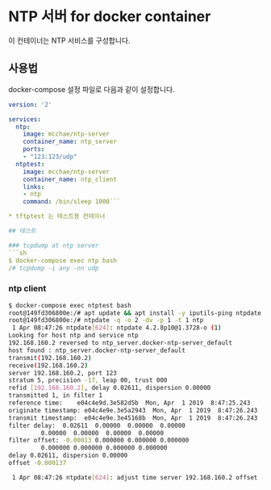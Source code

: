 # NTP 서버 for docker container

이 컨테이너는 NTP 서비스를 구성합니다.

## 사용법
docker-compose 설정 파일로 다음과 같이 설정합니다.

```yaml
version: '2'

services:
  ntp:
    image: mcchae/ntp-server
    container_name: ntp_server
    ports:
    - "123:123/udp"
  ntptest:
    image: mcchae/ntp-server
    container_name: ntp_client
    links:
    - ntp
    command: /bin/sleep 1000```

* tftptest 는 테스트용 컨테이너

## 테스트

### tcpdump at ntp server
```sh
$ docker-compose exec ntp bash
/# tcpdump -i any -nn udp
```

### ntp client

```sh
$ docker-compose exec ntptest bash
root@149fd306800e:/# apt update && apt install -y iputils-ping ntpdate
root@149fd306800e:/# ntpdate -q -o 2 -dv -p 1 -t 1 ntp
 1 Apr 08:47:26 ntpdate[624]: ntpdate 4.2.8p10@1.3728-o (1)
Looking for host ntp and service ntp
192.168.160.2 reversed to ntp_server.docker-ntp-server_default
host found : ntp_server.docker-ntp-server_default
transmit(192.168.160.2)
receive(192.168.160.2)
server 192.168.160.2, port 123
stratum 5, precision -17, leap 00, trust 000
refid [192.168.160.2], delay 0.02611, dispersion 0.00000
transmitted 1, in filter 1
reference time:    e04c4e9d.3e582d5b  Mon, Apr  1 2019  8:47:25.243
originate timestamp: e04c4e9e.3e5a2943  Mon, Apr  1 2019  8:47:26.243
transmit timestamp:  e04c4e9e.3e45168b  Mon, Apr  1 2019  8:47:26.243
filter delay:  0.02611  0.00000  0.00000  0.00000
         0.00000  0.00000  0.00000  0.00000
filter offset: -0.00013 0.000000 0.000000 0.000000
         0.000000 0.000000 0.000000 0.000000
delay 0.02611, dispersion 0.00000
offset -0.000137

 1 Apr 08:47:26 ntpdate[624]: adjust time server 192.168.160.2 offset -0.000137 sec
```
